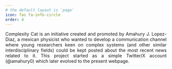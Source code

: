 ```yaml
---
# the default layout is 'page'
icon: fas fa-info-circle
order: 4
---
```

<p align="justify">
Complexity Cat is an initiative created and promoted by Amahury J. Lopez-Diaz, a mexican physicist who wanted to develop a communication channel where young researchers keen on complex systems (and other similar interdisciplinary fields) could be kept posted about the most recent news related to it. This project started as a simple Twitter/X account (@amahury0) which later evolved to the present webpage.
</p>
